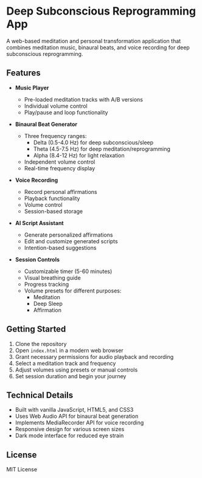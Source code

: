 # Deep Subconscious Reprogramming App

A web-based meditation and personal transformation application that combines meditation music, binaural beats, and voice recording for deep subconscious reprogramming.

## Features

- **Music Player**
  - Pre-loaded meditation tracks with A/B versions
  - Individual volume control
  - Play/pause and loop functionality

- **Binaural Beat Generator**
  - Three frequency ranges:
    - Delta (0.5-4.0 Hz) for deep subconscious/sleep
    - Theta (4.5-7.5 Hz) for deep meditation/reprogramming
    - Alpha (8.4-12 Hz) for light relaxation
  - Independent volume control
  - Real-time frequency display

- **Voice Recording**
  - Record personal affirmations
  - Playback functionality
  - Volume control
  - Session-based storage

- **AI Script Assistant**
  - Generate personalized affirmations
  - Edit and customize generated scripts
  - Intention-based suggestions

- **Session Controls**
  - Customizable timer (5-60 minutes)
  - Visual breathing guide
  - Progress tracking
  - Volume presets for different purposes:
    - Meditation
    - Deep Sleep
    - Affirmation

## Getting Started

1. Clone the repository
2. Open `index.html` in a modern web browser
3. Grant necessary permissions for audio playback and recording
4. Select a meditation track and frequency
5. Adjust volumes using presets or manual controls
6. Set session duration and begin your journey

## Technical Details

- Built with vanilla JavaScript, HTML5, and CSS3
- Uses Web Audio API for binaural beat generation
- Implements MediaRecorder API for voice recording
- Responsive design for various screen sizes
- Dark mode interface for reduced eye strain

## License

MIT License
